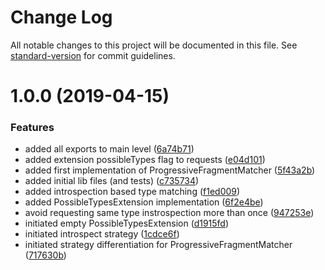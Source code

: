 # Change Log

All notable changes to this project will be documented in this file. See [standard-version](https://github.com/conventional-changelog/standard-version) for commit guidelines.

# 1.0.0 (2019-04-15)


### Features

* added all exports to main level ([6a74b71](https://github.com/lucasconstantino/apollo-progressive-fragment-matcher/commit/6a74b71))
* added extension possibleTypes flag to requests ([e04d101](https://github.com/lucasconstantino/apollo-progressive-fragment-matcher/commit/e04d101))
* added first implementation of ProgressiveFragmentMatcher ([5f43a2b](https://github.com/lucasconstantino/apollo-progressive-fragment-matcher/commit/5f43a2b))
* added initial lib files (and tests) ([c735734](https://github.com/lucasconstantino/apollo-progressive-fragment-matcher/commit/c735734))
* added introspection based type matching ([f1ed009](https://github.com/lucasconstantino/apollo-progressive-fragment-matcher/commit/f1ed009))
* added PossibleTypesExtension implementation ([6f2e4be](https://github.com/lucasconstantino/apollo-progressive-fragment-matcher/commit/6f2e4be))
* avoid requesting same type instrospection more than once ([947253e](https://github.com/lucasconstantino/apollo-progressive-fragment-matcher/commit/947253e))
* initiated empty PossibleTypesExtension ([d1915fd](https://github.com/lucasconstantino/apollo-progressive-fragment-matcher/commit/d1915fd))
* initiated introspect strategy ([1cdce6f](https://github.com/lucasconstantino/apollo-progressive-fragment-matcher/commit/1cdce6f))
* initiated strategy differentiation for ProgressiveFragmentMatcher ([717630b](https://github.com/lucasconstantino/apollo-progressive-fragment-matcher/commit/717630b))
